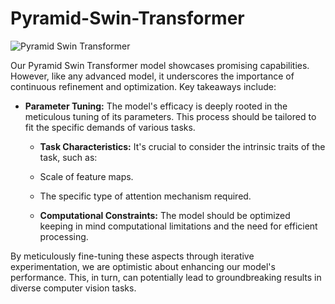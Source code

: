 # Pyramid-Swin-Transformer

![Pyramid Swin Transformer](/image/block.png)

Our Pyramid Swin Transformer model showcases promising capabilities. However, like any advanced model, it underscores the importance of continuous refinement and optimization. Key takeaways include:

- **Parameter Tuning:** The model's efficacy is deeply rooted in the meticulous tuning of its parameters. This process should be tailored to fit the specific demands of various tasks.

  - **Task Characteristics:** It's crucial to consider the intrinsic traits of the task, such as:
  - Scale of feature maps.
  - The specific type of attention mechanism required.

  - **Computational Constraints:** The model should be optimized keeping in mind computational limitations and the need for efficient processing.

By meticulously fine-tuning these aspects through iterative experimentation, we are optimistic about enhancing our model's performance. This, in turn, can potentially lead to groundbreaking results in diverse computer vision tasks.
